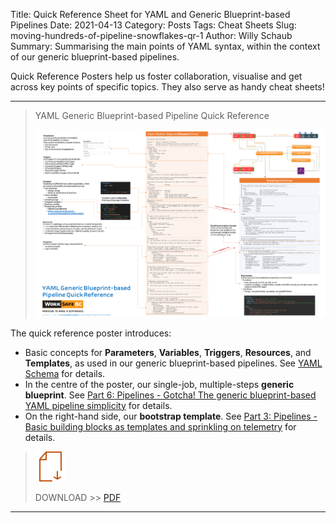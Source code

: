 Title: Quick Reference Sheet for YAML and Generic Blueprint-based Pipelines
Date: 2021-04-13
Category: Posts
Tags: Cheat Sheets
Slug: moving-hundreds-of-pipeline-snowflakes-qr-1
Author: Willy Schaub
Summary: Summarising the main points of YAML syntax, within the context of our generic blueprint-based pipelines.

Quick Reference Posters help us foster collaboration, visualise and get across key points of specific topics. They also serve as handy cheat sheets!

---

> YAML Generic Blueprint-based Pipeline Quick Reference
>
> ![Poster](/images/moving-hundreds-of-pipeline-snowflakes-qr-1-1.png)

The quick reference poster introduces:

- Basic concepts for **Parameters**, **Variables**, **Triggers**, **Resources**, and **Templates**, as used in our generic blueprint-based pipelines. See [YAML Schema](https://aka.ms/yaml) for details.
- In the centre of the poster, our single-job, multiple-steps **generic blueprint**. See [Part 6: Pipelines - Gotcha! The generic blueprint-based YAML pipeline simplicity](/yaml-pipelines-part6.html) for details.
- On the right-hand side, our **bootstrap template**. See [Part 3: Pipelines - Basic building blocks as templates and sprinkling on telemetry](/yaml-pipelines-part3.html) for details.

> ![Poster](/images/moving-hundreds-of-pipeline-snowflakes-qr-1-2.png)
>
> DOWNLOAD >> [PDF](/documents/multi-stage-blueprint-based-1st-gen-pipelines-poster.pdf)

---

